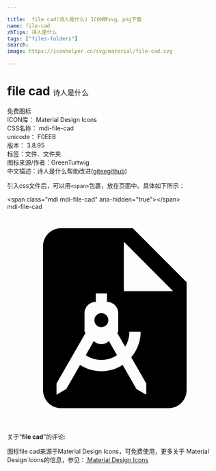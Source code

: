 ```yaml
---

title:  file cad(诗人是什么) ICON转svg、png下载
name: file-cad
zhTips: 诗人是什么
tags: ["files-folders"]
search: 
image: https://iconhelper.cn/svg/material/file-cad.svg

---
```


# file cad  <small style="font-size: 60%;font-weight: 100">诗人是什么</small>


<div class="detail-page">
<p>
<span><span class="badge-success badge">免费图标</span> </span>
<br/>
<span>
ICON库：
<span class="badge-secondary badge">Material Design Icons</span> 
</span>
<br/>
<span>
CSS名称：
<span class="badge-secondary badge">mdi-file-cad</span> 
</span>
<br/>
<span>
unicode：
<span class="badge-secondary badge">F0EEB</span> 
<copy-btn content='F0EEB' btn-title=""></copy-btn>
<copy-btn :content='String.fromCodePoint(parseInt("F0EEB", 16))' btn-title="复制U"></copy-btn>
</span>
<br/>
<span>
版本：
<span class="badge-secondary badge">3.8.95</span> 
</span><br/><span>标签：<span class="badge-light badge"><router-link to="/tags/files-folders.html">文件、文件夹</router-link></span></span>
<br/>
<span>图标来源/作者：<span class="badge-light badge">GreenTurtwig</span></span> 
<br/>
<span class="zh-detail">中文描述：<span class="badge-primary badge">诗人是什么</span><span class="help-link"><span>帮助改进</span>(<a href="https://gitee.com/liuwave/icon-helper/edit/master/json/material/file-cad.json" target="_blank" rel="noopener noreferrer">gitee</a><a href="https://github.com/liuwave/icon-helper/edit/master/json/material/file-cad.json" target="_blank" rel="noopener noreferrer">github</a></span>)</span><br/>
</p>
</div>
<div class="alert alert-dark">
  <i class="mdi mdi-file-cad mdi-48px"></i>
  <i class="mdi mdi-file-cad mdi-36px"></i>
  <i class="mdi mdi-file-cad mdi-24px"></i>
  <i class="mdi mdi-file-cad mdi-18px"></i>
</div>
<div>
  <p>引入css文件后，可以用<code>&lt;span&gt;</code>包裹，放在页面中。具体如下所示：    
  </p>
  <div class="alert alert-primary" style="font-size: 14px">
    &lt;span class="mdi mdi-file-cad" aria-hidden="true"&gt;&lt;/span&gt;
    <copy-btn content='<span class="mdi mdi-file-cad" aria-hidden="true"></span>'></copy-btn>
  </div>
  <div class="alert alert-secondary">
    <i class="mdi mdi-file-cad"
    style="font-size: 24px"
    aria-hidden="true"></i> mdi-file-cad
    <copy-btn content="mdi-file-cad" btn-title="复制图标名称"></copy-btn>
  </div>
</div>
<div id="svg" class="svg-wrap">
<svg xmlns="http://www.w3.org/2000/svg" viewBox="0 0 24 24"><path d="M6 2C4.9 2 4 2.9 4 4V20C4 21.1 4.9 22 6 22H18C19.1 22 20 21.1 20 20V8L14 2M13 3.5L18.5 9H13M9.88 9.25H11.12V10.19C11.81 10.18 12.38 10.75 12.38 11.44V13.5L12.26 13.63L13.15 15.17C13.47 14.67 13.63 14.09 13.62 13.5H14.88C14.88 14.54 14.5 15.55 13.83 16.35L15.5 19.25V20.5L14.42 19.88L12.87 17.19C12.17 17.65 11.34 17.89 10.5 17.89C9.66 17.89 8.84 17.65 8.13 17.19L6.58 19.88L5.5 20.5V19.25L8.74 13.63L8.62 13.5V11.44C8.62 10.75 9.19 10.18 9.88 10.19M10.5 11.44C9.81 11.44 9.46 12.28 9.95 12.77C10.44 13.26 11.28 12.92 11.28 12.22C11.28 11.79 10.93 11.44 10.5 11.44M9.66 14.54L8.76 16.11C9.81 16.82 11.19 16.82 12.24 16.11L11.34 14.54C10.87 15 10.13 15 9.66 14.54Z" /></svg>
</div>
<detail full-name='mdi-file-cad'></detail>
<div class="icon-detail__container">
<p>关于“<b>file cad</b>”的评论:</p>
</div>
<Vssue title="关于“file cad”的评论" />    
<div><p>图标file cad来源于Material Design Icons，可免费使用，更多关于 Material Design Icons的信息，参见：<a target="_blank" href="https://iconhelper.cn/material.html"> Material Design Icons</a>
</p></div>
